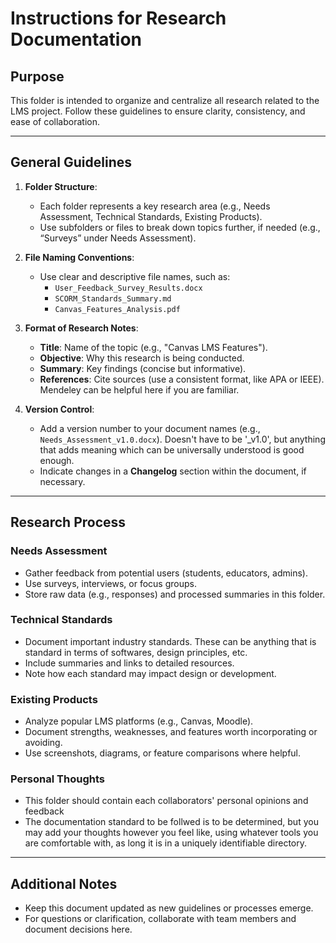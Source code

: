 # Instructions for Research Documentation

## Purpose

This folder is intended to organize and centralize all research related to the LMS project. Follow these guidelines to ensure clarity, consistency, and ease of collaboration.

---

## General Guidelines

1. **Folder Structure**:
   - Each folder represents a key research area (e.g., Needs Assessment, Technical Standards, Existing Products).
   - Use subfolders or files to break down topics further, if needed (e.g., “Surveys” under Needs Assessment).

2. **File Naming Conventions**:
   - Use clear and descriptive file names, such as:
     - `User_Feedback_Survey_Results.docx`
     - `SCORM_Standards_Summary.md`
     - `Canvas_Features_Analysis.pdf`

3. **Format of Research Notes**:
   - **Title**: Name of the topic (e.g., "Canvas LMS Features").
   - **Objective**: Why this research is being conducted.
   - **Summary**: Key findings (concise but informative).
   - **References**: Cite sources (use a consistent format, like APA or IEEE). Mendeley can be helpful here if you are familiar.

4. **Version Control**:
   - Add a version number to your document names (e.g., `Needs_Assessment_v1.0.docx`). Doesn't have to be '_v1.0', but anything that adds meaning which can be universally understood is good enough.
   - Indicate changes in a **Changelog** section within the document, if necessary.

---

## Research Process

### Needs Assessment
- Gather feedback from potential users (students, educators, admins).
- Use surveys, interviews, or focus groups.
- Store raw data (e.g., responses) and processed summaries in this folder.

### Technical Standards
- Document important industry standards. These can be anything that is standard in terms of softwares, design principles, etc.
- Include summaries and links to detailed resources.
- Note how each standard may impact design or development.

### Existing Products
- Analyze popular LMS platforms (e.g., Canvas, Moodle).
- Document strengths, weaknesses, and features worth incorporating or avoiding.
- Use screenshots, diagrams, or feature comparisons where helpful.

### Personal Thoughts
- This folder should contain each collaborators' personal opinions and feedback
- The documentation standard to be follwed is to be determined, but you may add your thoughts however you feel like, using whatever tools you are comfortable with, as long it is in a uniquely identifiable directory.
---

## Additional Notes

- Keep this document updated as new guidelines or processes emerge.
- For questions or clarification, collaborate with team members and document decisions here.
